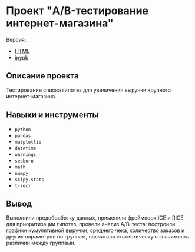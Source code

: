 # Проект "A/B-тестирование интернет-магазина"
Версия:
- [HTML](#)
- [ipynb](#)


## Описание проекта

Тестирование списка гипотез для увеличения выручки крупного интернет-магазина.

## Навыки и инструменты

- `python`
- `pandas`
- `matplotlib`
- `datetime`
- `warnings`
- `seaborn`
- `math`  
- `numpy`
- `scipy.stats`
- `t-тест`

## Вывод

Выполнили предобработку данных, применили фреймворк ICE и RICE для приоритизации гипотез, провели анализ A/B-теста: построили графики кумулятивной выручки, среднего чека, количество заказов и других параметров по группам, посчитали статистическую значимость различий между группами.



 
